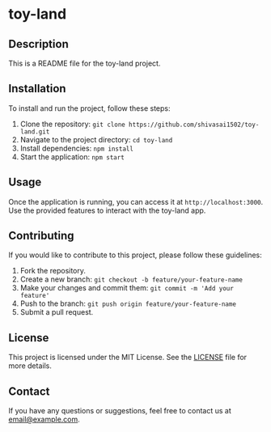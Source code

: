 # toy-land
## Description
This is a README file for the toy-land project.

## Installation
To install and run the project, follow these steps:
1. Clone the repository: `git clone https://github.com/shivasai1502/toy-land.git`
2. Navigate to the project directory: `cd toy-land`
3. Install dependencies: `npm install`
4. Start the application: `npm start`

## Usage
Once the application is running, you can access it at `http://localhost:3000`. Use the provided features to interact with the toy-land app.

## Contributing
If you would like to contribute to this project, please follow these guidelines:
1. Fork the repository.
2. Create a new branch: `git checkout -b feature/your-feature-name`
3. Make your changes and commit them: `git commit -m 'Add your feature'`
4. Push to the branch: `git push origin feature/your-feature-name`
5. Submit a pull request.

## License
This project is licensed under the MIT License. See the [LICENSE](./LICENSE) file for more details.

## Contact
If you have any questions or suggestions, feel free to contact us at [email@example.com](mailto:email@example.com).